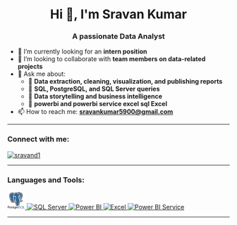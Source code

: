 <h1 align="center">Hi 👋, I'm Sravan Kumar</h1>
<h3 align="center">A passionate Data Analyst</h3>

- 🔭 I’m currently looking for an **intern position**
- 👯 I’m looking to collaborate with **team members on data-related projects**
- 💬 Ask me about:
  - 🔹 **Data extraction, cleaning, visualization, and publishing reports**
  - 🔹 **SQL, PostgreSQL, and SQL Server queries**
  - 🔹 **Data storytelling and business intelligence**
  - 🔹 **powerbi and powerbi service excel sql Excel**
- 📫 How to reach me: **sravankumar5900@gmail.com**

---

<h3 align="left">Connect with me:</h3>
<p align="left">
  <a href="https://www.linkedin.com/in/sravand1/" target="_blank">
    <img align="center" src="https://raw.githubusercontent.com/rahuldkjain/github-profile-readme-generator/master/src/images/icons/Social/linked-in-alt.svg" alt="sravand1" height="30" width="40" />
  </a>
</p>

---

<h3 align="left">Languages and Tools:</h3>
<p align="left">
  <a href="https://www.postgresql.org" target="_blank" rel="noreferrer">
    <img src="https://raw.githubusercontent.com/devicons/devicon/master/icons/postgresql/postgresql-original-wordmark.svg" alt="PostgreSQL" width="40" height="40"/>
  </a>
  <a href="https://www.microsoft.com/en-us/sql-server" target="_blank" rel="noreferrer">
    <img src="https://www.svgrepo.com/show/303229/microsoft-sql-server-logo.svg" alt="SQL Server" width="40" height="40"/>
  </a>
  <a href="https://powerbi.microsoft.com/" target="_blank" rel="noreferrer">
    <img src="https://cdn.worldvectorlogo.com/logos/power-bi.svg" alt="Power BI" width="40" height="40"/>
  </a>
  <a href="https://www.microsoft.com/en-us/microsoft-365/excel" target="_blank" rel="noreferrer">
    <img src="https://upload.wikimedia.org/wikipedia/commons/7/73/Microsoft_Excel_2013-2019_logo.svg" alt="Excel" width="40" height="40"/>
  </a>
  <a href="https://learn.microsoft.com/en-us/power-bi/fundamentals/service-overview" target="_blank" rel="noreferrer">
    <img src="https://cdn.worldvectorlogo.com/logos/power-bi.svg" alt="Power BI Service" width="40" height="40"/>
  </a>
</p>

---

